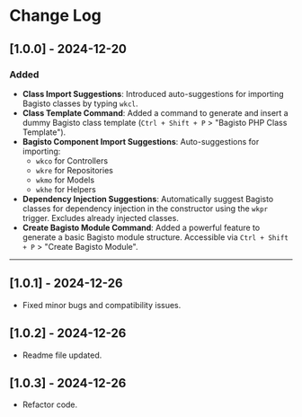 # Change Log

## [1.0.0] - 2024-12-20
### Added
- **Class Import Suggestions**: Introduced auto-suggestions for importing Bagisto classes by typing `wkcl`.
- **Class Template Command**: Added a command to generate and insert a dummy Bagisto class template (`Ctrl + Shift + P` > "Bagisto PHP Class Template").
- **Bagisto Component Import Suggestions**: Auto-suggestions for importing:
  - `wkco` for Controllers
  - `wkre` for Repositories
  - `wkmo` for Models
  - `wkhe` for Helpers
- **Dependency Injection Suggestions**: Automatically suggest Bagisto classes for dependency injection in the constructor using the `wkpr` trigger. Excludes already injected classes.
- **Create Bagisto Module Command**: Added a powerful feature to generate a basic Bagisto module structure. Accessible via `Ctrl + Shift + P` > "Create Bagisto Module".

---

## [1.0.1] - 2024-12-26

- Fixed minor bugs and compatibility issues.

## [1.0.2] - 2024-12-26

- Readme file updated.

## [1.0.3] - 2024-12-26

- Refactor code.